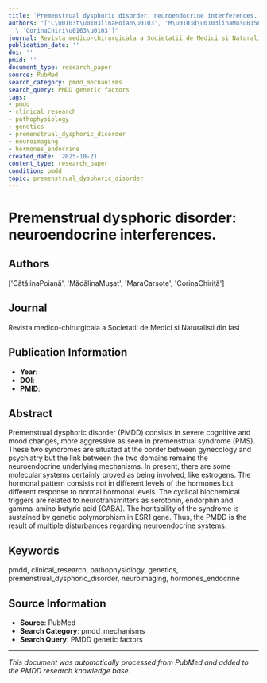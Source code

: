 ```yaml
---
title: 'Premenstrual dysphoric disorder: neuroendocrine interferences.'
authors: "['C\u0103t\u0103linaPoian\u0103', 'M\u0103d\u0103linaMu\u015Fat', 'MaraCarsote',\
  \ 'CorinaChiri\u0163\u0103']"
journal: Revista medico-chirurgicala a Societatii de Medici si Naturalisti din Iasi
publication_date: ''
doi: ''
pmid: ''
document_type: research_paper
source: PubMed
search_category: pmdd_mechanisms
search_query: PMDD genetic factors
tags:
- pmdd
- clinical_research
- pathophysiology
- genetics
- premenstrual_dysphoric_disorder
- neuroimaging
- hormones_endocrine
created_date: '2025-10-21'
content_type: research_paper
condition: pmdd
topic: premenstrual_dysphoric_disorder
---
```


# Premenstrual dysphoric disorder: neuroendocrine interferences.

## Authors
['CătălinaPoiană', 'MădălinaMuşat', 'MaraCarsote', 'CorinaChiriţă']

## Journal
Revista medico-chirurgicala a Societatii de Medici si Naturalisti din Iasi

## Publication Information
- **Year**: 
- **DOI**: 
- **PMID**: 

## Abstract
Premenstrual dysphoric disorder (PMDD) consists in severe cognitive and mood changes, more aggressive as seen in premenstrual syndrome (PMS). These two syndromes are situated at the border between gynecology and psychiatry but the link between the two domains remains the neuroendocrine underlying mechanisms. In present, there are some molecular systems certainly proved as being involved, like estrogens. The hormonal pattern consists not in different levels of the hormones but different response to normal hormonal levels. The cyclical biochemical triggers are related to neurotransmitters as serotonin, endorphin and gamma-amino butyric acid (GABA). The heritability of the syndrome is sustained by genetic polymorphism in ESR1 gene. Thus, the PMDD is the result of multiple disturbances regarding neuroendocrine systems.

## Keywords
pmdd, clinical_research, pathophysiology, genetics, premenstrual_dysphoric_disorder, neuroimaging, hormones_endocrine

## Source Information
- **Source**: PubMed
- **Search Category**: pmdd_mechanisms
- **Search Query**: PMDD genetic factors

---
*This document was automatically processed from PubMed and added to the PMDD research knowledge base.*
